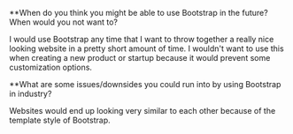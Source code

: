 **When do you think you might be able to use Bootstrap in the future? When would you not want to?
   
   I would use Bootstrap any time that I want to throw together a really nice looking website in a pretty short amount of time. I wouldn't want to use this when creating a new product or startup because it would prevent some customization options.

**What are some issues/downsides you could run into by using Bootstrap in industry?
 
 Websites would end up looking very similar to each other because of the template style of Bootstrap.
